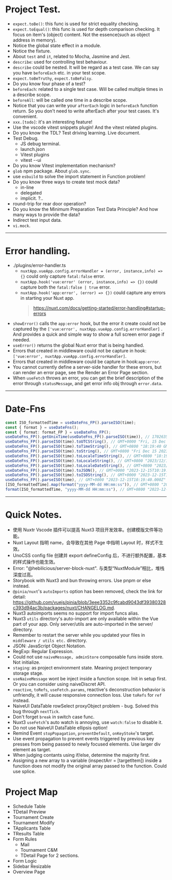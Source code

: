 # Project Test.

- `expect.toBe()`: this func is used for strict equality checking.
- `expect.toEqual()`: this func is used for depth comparison checking. It focus on item's (object) content. Not the essence(such as object address in memory).
- Notice the global state effect in a module.
- Notice the fixture.
- About `test` and `it`, related to Mocha, Jasmine and Jest.
- `describe`: used for controlling test behaviour.
- `describe` could be nested. It will be regard as a test case. We can say you have `beforeEach` etc. in your test scope.
- `expect.toBeTruthy`, `expect.toBeFalsy`.
- Do you know four phase of a test?
- `beforeEach`: related to a single test case. Will be called multiple times in a describe scope.
- `beforeAll`: will be called one time in a describe scope.
- Notice that you can write your `afterEach` logic in `beforeEach` function return. So you don't need to write afterEach after your test cases. It's convenient.
- `xxx.[todo]`: it's an interesting feature!
- Use the vscode vitest snippets plugin! And the vitest related plugins.
- Do you know the TDL? Test driving learning. Live document.
- Test Debug.
  - JS debug terminal.
  - launch.json
  - Vitest plugins
  - vitest --ui
- Do you know Vitest implementation mechanism?
- `glob` npm package. About `glob.sync`.
- use `esbuild` to solve the import statement in Function problem!
- Do you know three ways to create test mock data?
  - in-line
  - delegated
  - implicit. ?..
- round-trip for rear door operation?
- Do you know the Minimum Preparation Test Data Principle? And how many ways to provide the data?
- Indirect test input data.
- `vi.mock`.

---

# Error handling.

- ./plugins/error-handler.ts
  - `nuxtApp.vueApp.config.errorHandler = (error, instance,info) => {}` could only capture `fatal:false` error.
  - `nuxtApp.hook('vue:error' (error, instance,info) => {})` could capture both the `fatal:false | true` error.
  - `nuxtApp.hook('app:error', (error) => {})` could capture any errors in starting your Nuxt app.
    > https://nuxt.com/docs/getting-started/error-handling#startup-errors
- `showError()` calls the `app:error` hook, but the error it create could not be captured by the `['vue:error', nuxtApp.vueApp.config.errorHandler]` . And provides a quick and simple way to show a full screen error page if needed.
- `useError()` returns the global Nuxt error that is being handled.
- Errors that created in middleware could not be capture in hook: `['vue:error', nuxtApp.vueApp.config.errorHandler]`.
- Errors that created in middleware could be capture in hook:`app:error`.
- You cannot currently define a server-side handler for these errors, but can render an error page, see the Render an Error Page section.
- When `useFetch` throws an error, you can get the brief description of the error through `statusMessage`, and get error info obj through `error.data`.

---

# Date-Fns

```typescript
const ISO_formattedTime = useDateFns_FP().parseISO(time);
const { format } = useDateFns();
const { format: format_FP } = useDateFns_FP();
useDateFns_FP().getUnixTime(useDateFns_FP().parseISO(time)), // 1702635580
useDateFns_FP().parseISO(time).toUTCString(), // GMT+0000 "Fri, 15 Dec 2023 10:19:40 GMT"
useDateFns_FP().parseISO(time).toTimeString(), // GMT+0800 "18:19:40 GMT+0800 (中国标准时间)"
useDateFns_FP().parseISO(time).toString(), // GMT+0800 "Fri Dec 15 2023 18:19:40 GMT+0800 (中国标准时间)".
useDateFns_FP().parseISO(time).toLocaleTimeString(), // GMT+0800 "18:19:40"
useDateFns_FP().parseISO(time).toLocaleString(), // GMT+0800 "2023/12/15 18:19:40"
useDateFns_FP().parseISO(time).toLocaleDateString(), // GMT+0800 "2023/12/15"
useDateFns_FP().parseISO(time).toJSON(), // GMT+0000 "2023-12-15T10:19:40.000Z"
useDateFns_FP().parseISO(time).toISOString(), // GMT+0000 "2023-12-15T10:19:40.000Z"
useDateFns_FP().parseISO(time), // GMT+0000 "2023-12-15T10:19:40.000Z"
[ISO_formattedTime].map(format("yyyy-MM-dd HH:mm:ss")), // GMT+0800 "2023-12-15 18:19:40"
format(ISO_formattedTime, "yyyy-MM-dd HH:mm:ss"), // GMT+0800 "2023-12-15 18:19:40"
```

---

# Quick Notes.

- 使用 Nuxtr Vscode 插件可以提高 Nuxt3 项目开发效率。创建模版文件等功能。
- Nuxt Layout 指明 name，会导致在其他 Page 中指明 Layout 时，样式不生效。
- UnoCSS config file 创建并 export defineConfig 后，不进行额外配置，基本的样式操作也能生效。
- Error: "@hebilicious/server-block-nuxt". 与类型“NuxtModule<ModuleOptions>”相比，堆栈深度过高。
- Storybook with Nuxt3 and bun throwing errors. Use pnpm or else instead.
- `@pinia/nuxt`'s `autoImports` option has been removed, check the link for detail: https://github.com/vuejs/pinia/blob/3eee3352c9fcabd9043df39380328c393d94ac3b/packages/nuxt/CHANGELOG.md.
- Nuxt3 autoimports seems no support for import funcs alias.
- Nuxt3 `utils` directory's auto-import are only available within the Vue part of your app. Only server/utils are auto-imported in the server/ directory.
- Remember to restart the server while you updated your files in `middleware / utils etc.` directory.
- JSON: JavaScript Object Notation.
- RegExp: Regular Expression.
- Could not use `naiveMessage, adminStore` composable funs inside store. Not initialize.
- `staging`: as project environment state. Meaning project temporary storage stage.
- `useNaiveMessage` wont be inject inside a function scope. Init in setup first. Or you can consider using naiveDiscret API.
- `reactive`, `toRefs`, `useFetch.params`, reactive's deconstruction behavior is unfriendly, it will cause responsive connection loss. Use `toRefs` for `ref` instead.
- NaiveUI DataTable rowSelect proxyObject problem - bug. Solved this bug through `nextTick`.
- Don't forget `break` in switch case func.
- Nuxt3 `useFetch`'s auto watch is annoying, use `watch:false` to disable it.
- Do not use NaiveUI DataTable ellipsis option!
- Remind Event `stopPopagation`, `preventDefault`, `onKeyStoke`'s target.
- Use event propagation to prevent events triggered by previous key presses from being passed to newly focused elements. Use larger div element as target.
- When judging contants using if/else, determine the majority first.
- Assigning a new array to a variable (inspectArr = [targetItem]) inside a function does not modify the original array passed to the function. Could use splice.

# Project Map

- Schedule Table
- TDetail Preview
- Tournament Create
- Tournament Modify
- TApplicants Table
- TResults Table
- Form Rules
  - Mail
  - Tournament C&M
  - TDetail Page for 2 sections.
- Form Logic
- Sidebar Resizable
- Overview Page
